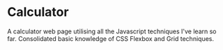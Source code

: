 # Calculator

A calculator web page utilising all the Javascript techniques I've learn so far. Consolidated basic knowledge of CSS Flexbox and Grid techniques. 